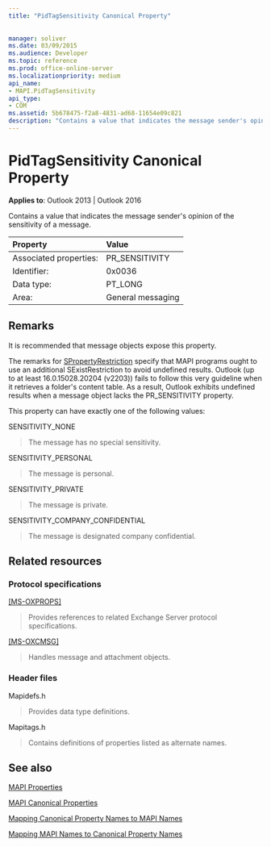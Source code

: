 ```yaml
---
title: "PidTagSensitivity Canonical Property"
 
 
manager: soliver
ms.date: 03/09/2015
ms.audience: Developer
ms.topic: reference
ms.prod: office-online-server
ms.localizationpriority: medium
api_name:
- MAPI.PidTagSensitivity
api_type:
- COM
ms.assetid: 5b678475-f2a8-4831-ad68-11654e09c821
description: "Contains a value that indicates the message sender's opinion of the sensitivity of a message for Outlook 2013 or Outlook 2016."
---
```


# PidTagSensitivity Canonical Property

  
  
**Applies to**: Outlook 2013 | Outlook 2016 
  
Contains a value that indicates the message sender's opinion of the sensitivity of a message.
  
|Property |Value |
|:-----|:-----|
|Associated properties:  <br/> |PR_SENSITIVITY  <br/> |
|Identifier:  <br/> |0x0036  <br/> |
|Data type:  <br/> |PT_LONG  <br/> |
|Area:  <br/> |General messaging  <br/> |
   
## Remarks

It is recommended that message objects expose this property.
  
The remarks for [SPropertyRestriction](spropertyrestriction.md) specify that MAPI programs ought to use an additional SExistRestriction to avoid undefined results. Outlook (up to at least 16.0.15028.20204 (v2203)) fails to follow this very guideline when it retrieves a folder's content table. As a result, Outlook exhibits undefined results when a message object lacks the PR_SENSITIVITY property.
  
This property can have exactly one of the following values:
  
SENSITIVITY_NONE 
  
> The message has no special sensitivity.
    
SENSITIVITY_PERSONAL 
  
> The message is personal.
    
SENSITIVITY_PRIVATE 
  
> The message is private.
    
SENSITIVITY_COMPANY_CONFIDENTIAL 
  
> The message is designated company confidential.
    
## Related resources

### Protocol specifications

[[MS-OXPROPS]](https://msdn.microsoft.com/library/f6ab1613-aefe-447d-a49c-18217230b148%28Office.15%29.aspx)
  
> Provides references to related Exchange Server protocol specifications.
    
[[MS-OXCMSG]](https://msdn.microsoft.com/library/7fd7ec40-deec-4c06-9493-1bc06b349682%28Office.15%29.aspx)
  
> Handles message and attachment objects.
    
### Header files

Mapidefs.h
  
> Provides data type definitions.
    
Mapitags.h
  
> Contains definitions of properties listed as alternate names.
    
## See also



[MAPI Properties](mapi-properties.md)
  
[MAPI Canonical Properties](mapi-canonical-properties.md)
  
[Mapping Canonical Property Names to MAPI Names](mapping-canonical-property-names-to-mapi-names.md)
  
[Mapping MAPI Names to Canonical Property Names](mapping-mapi-names-to-canonical-property-names.md)


